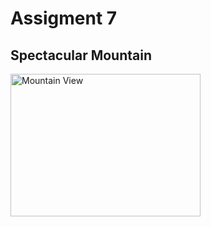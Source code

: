 # Assigment 7


<h2>Spectacular Mountain</h2>
<img src="pic_mountain.jpg" alt="Mountain View" style="width:304px;height:228px;">
